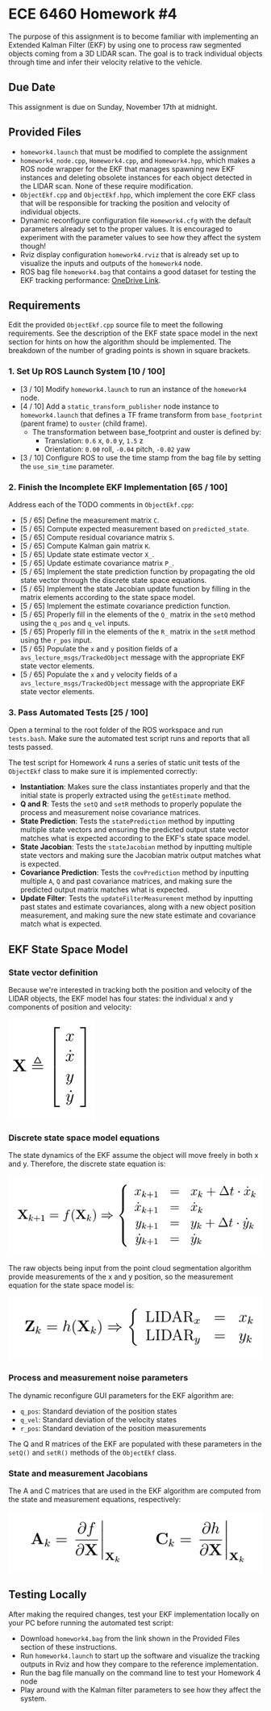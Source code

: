 # ECE 6460 Homework #4

The purpose of this assignment is to become familiar with implementing an Extended Kalman Filter (EKF) by using one to process raw segmented objects coming from a 3D LIDAR scan. The goal is to track individual objects through time and infer their velocity relative to the vehicle.

## Due Date
This assignment is due on Sunday, November 17th at midnight.

## Provided Files
- `homework4.launch` that must be modified to complete the assignment
- `homework4_node.cpp`, `Homework4.cpp`, and `Homework4.hpp`, which makes a ROS node wrapper for the EKF that manages spawning new EKF instances and deleting obsolete instances for each object detected in the LIDAR scan. None of these require modification.
- `ObjectEkf.cpp` and `ObjectEkf.hpp`, which implement the core EKF class that will be responsible for tracking the position and velocity of individual objects.
- Dynamic reconfigure configuration file `Homework4.cfg` with the default parameters already set to the proper values. It is encouraged to experiment with the parameter values to see how they affect the system though!
- Rviz display configuration `homework4.rviz` that is already set up to visualize the inputs and outputs of the `homework4` node.
- ROS bag file `homework4.bag` that contains a good dataset for testing the EKF tracking performance:
[OneDrive Link](https://onedrive.live.com/embed?resid=B7FCF91CEE77A2BE%219311&authkey=!AE7EwLblquSXtXs).

## Requirements
Edit the provided `ObjectEkf.cpp` source file to meet the following requirements. See the description of the EKF state space model in the next section for hints on how the algorithm should be implemented. The breakdown of the number of grading points is shown in square brackets.

### 1. Set Up ROS Launch System [10 / 100]
- [3 / 10] Modify `homework4.launch` to run an instance of the `homework4` node.
- [4 / 10] Add a `static_transform_publisher` node instance to `homework4.launch` that defines a TF frame transform from `base_footprint` (parent frame) to `ouster` (child frame).
  - The transformation between base_footprint and ouster is defined by:
	  - Translation: `0.6` x, `0.0` y, `1.5` z
	  - Orientation: `0.00` roll, `-0.04` pitch, `-0.02` yaw
- [3 / 10] Configure ROS to use the time stamp from the bag file by setting the `use_sim_time` parameter.

### 2. Finish the Incomplete EKF Implementation [65 / 100]
Address each of the TODO comments in `ObjectEkf.cpp`:

- [5 / 65] Define the measurement matrix `C`.
- [5 / 65] Compute expected measurement based on `predicted_state`.
- [5 / 65] Compute residual covariance matrix `S`.
- [5 / 65] Compute Kalman gain matrix `K`.
- [5 / 65] Update state estimate vector `X_`.
- [5 / 65] Update estimate covariance matrix `P_`.
- [5 / 65] Implement the state prediction function by propagating the old state vector through the discrete state space equations.
- [5 / 65] Implement the state Jacobian update function by filling in the matrix elements according to the state space model.
- [5 / 65] Implement the estimate covariance prediction function.
- [5 / 65] Properly fill in the elements of the `Q_` matrix in the `setQ` method using the `q_pos` and `q_vel` inputs.
- [5 / 65] Properly fill in the elements of the `R_` matrix in the `setR` method using the `r_pos` input.
- [5 / 65] Populate the `x` and `y` position fields of a `avs_lecture_msgs/TrackedObject` message with the appropriate EKF state vector elements.
- [5 / 65] Populate the `x` and `y` velocity fields of a `avs_lecture_msgs/TrackedObject` message with the appropriate EKF state vector elements.

### 3. Pass Automated Tests [25 / 100]
Open a terminal to the root folder of the ROS workspace and run `tests.bash`. Make sure the automated test script runs and reports that all tests passed.

The test script for Homework 4 runs a series of static unit tests of the `ObjectEkf` class to make sure it is implemented correctly:

- **Instantiation**: Makes sure the class instantiates properly and that the initial state is properly extracted using the `getEstimate` method.
- **Q and R**: Tests the `setQ` and `setR` methods to properly populate the process and measurement noise covariance matrices.
- **State Prediction**: Tests the `statePrediction` method by inputting multiple state vectors and ensuring the predicted output state vector matches what is expected according to the EKF's state space model.
- **State Jacobian**: Tests the `stateJacobian` method by inputting multiple state vectors and making sure the Jacobian matrix output matches what is expected.
- **Covariance Prediction**: Tests the `covPrediction` method by inputting multiple `A`, `Q` and past covariance matrices, and making sure the predicted output matrix matches what is expected.
- **Update Filter**: Tests the `updateFilterMeasurement` method by inputting past states and estimate covariances, along with a new object position measurement, and making sure the new state estimate and covariance match what is expected.

## EKF State Space Model
### State vector definition
Because we're interested in tracking both the position and velocity of the LIDAR objects, the EKF model has four states: the individual x and y components of position and velocity:

![](./state_vector.png)

### Discrete state space model equations
The state dynamics of the EKF assume the object will move freely in both x and y. Therefore, the discrete state equation is:

![](./discrete_state_equations.png)

The raw objects being input from the point cloud segmentation algorithm provide measurements of the x and y position, so the measurement equation for the state space model is:

![](./measurement_equation.png)

### Process and measurement noise parameters
The dynamic reconfigure GUI parameters for the EKF algorithm are:

- `q_pos`: Standard deviation of the position states
- `q_vel`: Standard deviation of the velocity states
- `r_pos`: Standard deviation of the position measurements

The Q and R matrices of the EKF are populated with these parameters in the `setQ()` and `setR()` methods of the `ObjectEkf` class.

### State and measurement Jacobians
The A and C matrices that are used in the EKF algorithm are computed from the state and measurement equations, respectively:

![](./jacobians.png)

## Testing Locally
After making the required changes, test your EKF implementation locally on your PC before running the automated test script:

- Download `homework4.bag` from the link shown in the Provided Files section of these instructions.
- Run `homework4.launch` to start up the software and visualize the tracking outputs in Rviz and how they compare to the reference implementation.
- Run the bag file manually on the command line to test your Homework 4 node
- Play around with the Kalman filter parameters to see how they affect the system.

